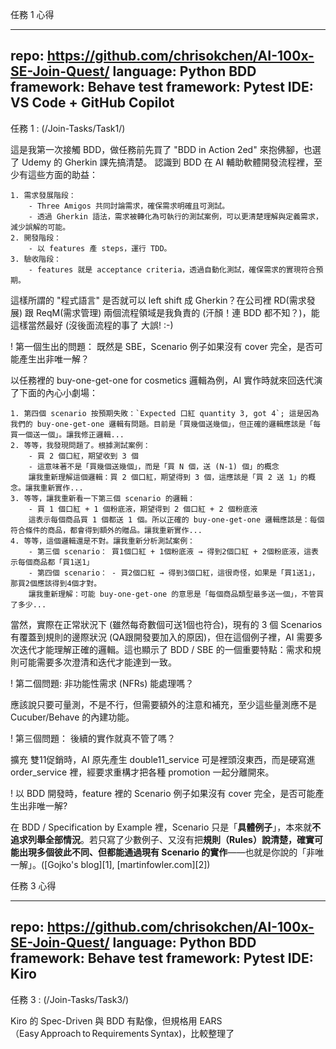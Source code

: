 
任務 1 心得

-----
repo: https://github.com/chrisokchen/AI-100x-SE-Join-Quest/
language: Python
BDD framework: Behave
test framework: Pytest
IDE: VS Code + GitHub Copilot
-----

任務 1 : (/Join-Tasks/Task1/)


這是我第一次接觸 BDD，做任務前先買了 "BDD in Action 2ed" 來抱佛腳，也選了 Udemy 的 Gherkin 課先搞清楚。
認識到 BDD 在 AI 輔助軟體開發流程裡，至少有這些方面的助益：

    1. 需求發展階段：
        - Three Amigos 共同討論需求，確保需求明確且可測試。
        - 透過 Gherkin 語法，需求被轉化為可執行的測試案例，可以更清楚理解與定義需求，減少誤解的可能。
    2. 開發階段：
        - 以 features 產 steps，運行 TDD。
    3. 驗收階段：
        - features 就是 acceptance criteria，透過自動化測試，確保需求的實現符合預期。

這樣所謂的 "程式語言" 是否就可以 left shift 成 Gherkin？在公司裡 RD(需求發展) 跟 ReqM(需求管理) 兩個流程領域是我負責的 (汗顏！連 BDD 都不知？)，能這樣當然最好 (沒後面流程的事了 大誤! :-)

! 第一個生出的問題： 既然是 SBE，Scenario 例子如果沒有 cover 完全，是否可能產生出非唯一解？

以任務裡的 buy-one-get-one for cosmetics 邏輯為例，AI 實作時就來回迭代演了下面的內心小劇場：

    1. 第四個 scenario 按預期失敗：`Expected 口紅 quantity 3, got 4`; 這是因為我們的 buy-one-get-one 邏輯有問題。目前是「買幾個送幾個」，但正確的邏輯應該是「每買一個送一個」。讓我修正邏輯...
    2. 等等，我發現問題了。根據測試案例：
        - 買 2 個口紅，期望收到 3 個
        - 這意味著不是「買幾個送幾個」，而是「買 N 個，送 (N-1) 個」的概念
        讓我重新理解這個邏輯：買 2 個口紅，期望得到 3 個，這應該是「買 2 送 1」的概念。讓我重新實作...
    3. 等等，讓我重新看一下第三個 scenario 的邏輯：
        - 買 1 個口紅 + 1 個粉底液，期望得到 2 個口紅 + 2 個粉底液
        這表示每個商品買 1 個都送 1 個。所以正確的 buy-one-get-one 邏輯應該是：每個符合條件的商品，都會得到額外的贈品。讓我重新實作...
    4. 等等，這個邏輯還是不對。讓我重新分析測試案例：
        - 第三個 scenario： 買1個口紅 + 1個粉底液 → 得到2個口紅 + 2個粉底液，這表示每個商品都「買1送1」
        - 第四個 scenario： - 買2個口紅 → 得到3個口紅，這很奇怪，如果是「買1送1」，那買2個應該得到4個才對。
        讓我重新理解：可能 buy-one-get-one 的意思是「每個商品類型最多送一個」，不管買了多少...

當然，實際在正常狀況下 (雖然每奇數個可送1個也符合)，現有的 3 個 Scenarios 有覆蓋到規則的邊際狀況 (QA跟開發要加入的原因)，但在這個例子裡，AI 需要多次迭代才能理解正確的邏輯。這也顯示了 BDD / SBE 的一個重要特點：需求和規則可能需要多次澄清和迭代才能達到一致。

! 第二個問題: 非功能性需求 (NFRs) 能處理嗎？

應該說只要可量測，不是不行，但需要額外的注意和補充，至少這些量測應不是 Cucuber/Behave 的內建功能。

! 第三個問題： 後續的實作就真不管了嗎？

擴充 雙11促銷時，AI 原先產生 double11_service 可是裡頭沒東西，而是硬寫進 order_service 裡，經要求重構才把各種 promotion 一起分離開來。







! 以 BDD 開發時，feature 裡的 Scenario 例子如果沒有 cover 完全，是否可能產生出非唯一解?

在 BDD / Specification by Example 裡，Scenario 只是「**具體例子**」，本來就**不追求列舉全部情況**。若只寫了少數例子、又沒有把**規則（Rules）**說清楚，確實可能出現**多個彼此不同、但都能通過現有 Scenario 的實作**——也就是你說的「非唯一解」。([Gojko's blog][1], [martinfowler.com][2])


任務 3 心得

-----
repo: https://github.com/chrisokchen/AI-100x-SE-Join-Quest/
language: Python
BDD framework: Behave
test framework: Pytest
IDE: Kiro
-----

任務 3 : (/Join-Tasks/Task3/)

Kiro 的 Spec-Driven 與 BDD 有點像，但規格用 EARS（Easy Approach to Requirements Syntax)，比較整理了
